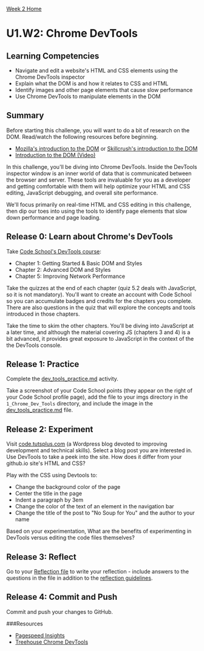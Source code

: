 [Week 2 Home](../)

# U1.W2: Chrome DevTools  

## Learning Competencies
- Navigate and edit a website's HTML and CSS elements using the Chrome DevTools inspector
- Explain what the DOM is and how it relates to CSS and HTML 
- Identify images and other page elements that cause slow performance
- Use Chrome DevTools to manipulate elements in the DOM

## Summary
Before starting this challenge, you will want to do a bit of research on the DOM. Read/watch the following resources before beginning. 
- [Mozilla's introduction to the DOM](https://developer.mozilla.org/en-US/docs/DOM/DOM_Reference/Introduction) or [Skillcrush's introduction to the DOM](http://skillcrush.com/2012/10/17/dom-document-object-model/)
- [Introduction to the DOM (Video)](https://www.youtube.com/watch?v=-0ZcldkGlt8)

In this challenge, you'll be diving into Chrome DevTools. Inside the DevTools inspector window is an inner world of data that is communicated between the browser and server. These tools are invaluable for you as a developer and getting comfortable with them will help optimize your HTML and CSS editing, JavaScript debugging, and overall site performance. 

We'll focus primarily on real-time HTML and CSS editing in this challenge, then dip our toes into using the tools to identify page elements that slow down performance and page loading.

## Release 0: Learn about Chrome's DevTools
Take [Code School's DevTools course](http://discover-devtools.codeschool.com/):
  - Chapter 1: Getting Started & Basic DOM and Styles 
  - Chapter 2: Advanced DOM and Styles 
  - Chapter 5: Improving Network Performance

Take the quizzes at the end of each chapter (quiz 5.2 deals with JavaScript, so it is not mandatory). You'll want to create an account with Code School so you can accumulate badges and credits for the chapters you complete. There are also questions in the quiz that will explore the concepts and tools introduced in those chapters.

Take the time to skim the other chapters. You'll be diving into JavaScript at a later time, and although the material covering JS (chapters 3 and 4) is a bit advanced, it provides great exposure to JavaScript in the context of the the DevTools console.

## Release 1: Practice
Complete the [dev_tools_practice.md](dev_tools_practice.md) activity.

Take a screenshot of your Code School points (they appear on the right of your Code School profile page), add the file to your imgs directory in the `1_Chrome_Dev_Tools` directory, and include the image in the [dev_tools_practice.md](dev_tools_practice.md) file.  

## Release 2: Experiment

Visit [code.tutsplus.com](http://code.tutsplus.com/) (a Wordpress blog devoted to improving development and technical skills). Select a blog post you are interested in. Use DevTools to take a peek into the site. How does it differ from your github.io site's HTML and CSS? 

Play with the CSS using Devtools to: 
 - Change the background color of the page
 - Center the title in the page
 - Indent a paragraph by 3em
 - Change the color of the text of an element in the navigation bar
 - Change the title of the post to "No Soup for You" and the author to your name

Based on your experimentation, What are the benefits of experimenting in DevTools versus editing the code files themselves?

## Release 3: Reflect 
Go to your [Reflection file](my_reflection.md) to write your reflection - include answers to the questions in the file in addition to the [reflection guidelines](https://github.com/Devbootcamp/phase-0-handbook/blob/master/coding-references/reflection-guidelines.md).

## Release 4: Commit and Push 
Commit and push your changes to GitHub.

###Resources
- [Pagespeed Insights](https://chrome.google.com/webstore/detail/pagespeed-insights-by-goo/gplegfbjlmmehdoakndmohflojccocli?hl=en)
- [Treehouse Chrome DevTools](http://blog.teamtreehouse.com/learn-to-use-the-chrome-devtools-on-treehouse)
